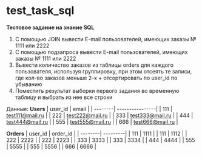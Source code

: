 # test_task_sql
__Тестовое задание на знание SQL__

1) С помощью JOIN вывести E-mail пользователей, имеющих заказы № 1111 или 2222
2) С помощью подзапроса вывести E-mail пользователей, имеющих заказы № 1111 или 2222
3) Вывести количество заказов из таблицы orders для каждого пользователя, используя группировку,
при этом отсеять те записи, где кол-во заказов меньше 2-х + отсортировать по user_id по убыванию
4) Поместить результат выборки первого задания во временную таблицу и выбрать из нее все строки

Данные:
__Users__
| user_id | email           |
| --------| ----------------|
| 111     | test111@mail.ru |
| 222     | test222@mail.ru |
| 333     | test333@mail.ru |
| 444     | test444@mail.ru |
| 555     | test555@mail.ru |
| 666     | test666@mail.ru |

__Orders__
| user_id | order_id |
| --------| ---------|
| 111     | 1111     |
| 111     | 1112     |
| 222     | 2222     |
| 222     | 2223     |
| 333     | 3333     |
| 333     | 3334     |
| 444     | 4444     |
| 555     | 5555     |
| 555     | 5556     |
| 666     | 6666     |

